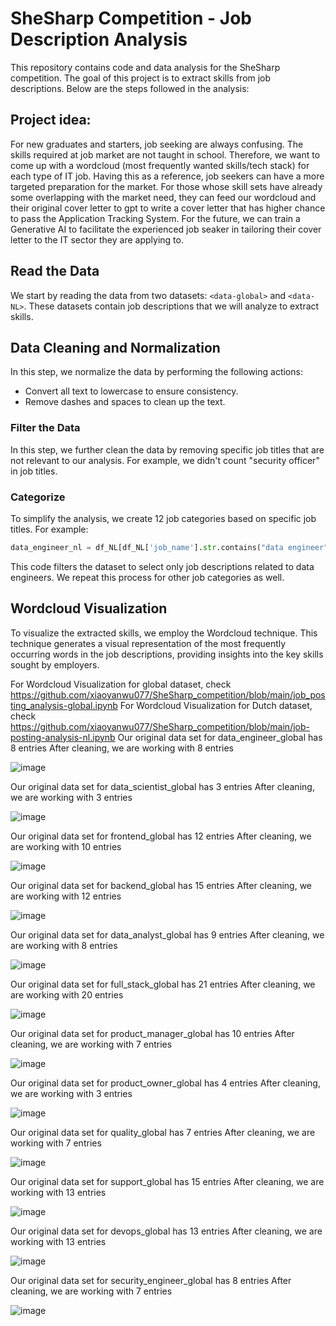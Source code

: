 # SheSharp Competition - Job Description Analysis

This repository contains code and data analysis for the SheSharp competition. The goal of this project is to extract skills from job descriptions. Below are the steps followed in the analysis:

## Project idea: 
For new graduates and starters, job seeking are always confusing. The skills required at job market are not taught in school. Therefore, we want to come up with a wordcloud (most frequently wanted skills/tech stack) for each type of IT job. Having this as a reference, job seekers can have a more targeted preparation for the market. For those whose skill sets have already some overlapping with the market need, they can feed our wordcloud and their original cover letter to gpt to write a cover letter that has higher chance to pass the Application Tracking System. For the future, we can train a Generative AI to facilitate the experienced job seaker in tailoring their cover letter to the IT sector they are applying to.


## Read the Data
We start by reading the data from two datasets: `<data-global>` and `<data-NL>`. These datasets contain job descriptions that we will analyze to extract skills.

## Data Cleaning and Normalization
In this step, we normalize the data by performing the following actions:
- Convert all text to lowercase to ensure consistency.
- Remove dashes and spaces to clean up the text.

### Filter the Data
In this step, we further clean the data by removing specific job titles that are not relevant to our analysis. For example, we didn't count "security officer" in job titles.

### Categorize 
To simplify the analysis, we create 12 job categories based on specific job titles. For example:
```python
data_engineer_nl = df_NL[df_NL['job_name'].str.contains("data engineer")] 
```
This code filters the dataset to select only job descriptions related to data engineers. We repeat this process for other job categories as well.

## Wordcloud Visualization
To visualize the extracted skills, we employ the Wordcloud technique. This technique generates a visual representation of the most frequently occurring words in the job descriptions, providing insights into the key skills sought by employers.

For Wordcloud Visualization for global dataset, check https://github.com/xiaoyanwu077/SheSharp_competition/blob/main/job_posting_analysis-global.ipynb
For Wordcloud Visualization for Dutch dataset, check https://github.com/xiaoyanwu077/SheSharp_competition/blob/main/job-posting-analysis-nl.ipynb
Our original data set for data_engineer_global has 8 entries
After cleaning, we are working with 8 entries

![image](https://github.com/xiaoyanwu077/SheSharp_competition/assets/56236129/0118b9d3-0709-441e-b40f-17d0d0b51843)


Our original data set for data_scientist_global has 3 entries
After cleaning, we are working with 3 entries

![image](https://github.com/xiaoyanwu077/SheSharp_competition/assets/56236129/e20435ac-38a5-466d-8e16-dbb09c637328)

Our original data set for frontend_global has 12 entries
After cleaning, we are working with 10 entries

![image](https://github.com/xiaoyanwu077/SheSharp_competition/assets/56236129/dc0fafed-8dfe-45d5-815d-a60071df4a20)


Our original data set for backend_global has 15 entries
After cleaning, we are working with 12 entries

![image](https://github.com/xiaoyanwu077/SheSharp_competition/assets/56236129/dcfaa8e3-65c1-414c-b023-61403ab9bcb3)


Our original data set for data_analyst_global has 9 entries
After cleaning, we are working with 8 entries

![image](https://github.com/xiaoyanwu077/SheSharp_competition/assets/56236129/b45412e0-77af-4dc5-8631-67e9c85dd142)


Our original data set for full_stack_global has 21 entries
After cleaning, we are working with 20 entries

![image](https://github.com/xiaoyanwu077/SheSharp_competition/assets/56236129/9d5e2d7e-53fc-4ef9-b4b2-f14693ffbd1f)

Our original data set for product_manager_global has 10 entries
After cleaning, we are working with 7 entries

![image](https://github.com/xiaoyanwu077/SheSharp_competition/assets/56236129/f39bf800-5990-485f-86e8-00819b826225)

Our original data set for product_owner_global has 4 entries
After cleaning, we are working with 3 entries

![image](https://github.com/xiaoyanwu077/SheSharp_competition/assets/56236129/4146adb5-e860-49b4-8a82-c6865299a777)


Our original data set for quality_global has 7 entries
After cleaning, we are working with 7 entries

![image](https://github.com/xiaoyanwu077/SheSharp_competition/assets/56236129/fd43b1b7-4f72-4c49-ab1c-bf39b814d7f4)


Our original data set for support_global has 15 entries
After cleaning, we are working with 13 entries

![image](https://github.com/xiaoyanwu077/SheSharp_competition/assets/56236129/cecdb3fc-c332-479d-8060-781d0cb7d0fb)


Our original data set for devops_global has 13 entries
After cleaning, we are working with 13 entries

![image](https://github.com/xiaoyanwu077/SheSharp_competition/assets/56236129/56379fcc-6331-4339-ba0f-459e1d9fd759)


Our original data set for security_engineer_global has 8 entries
After cleaning, we are working with 7 entries

![image](https://github.com/xiaoyanwu077/SheSharp_competition/assets/56236129/6e6d0452-e36d-41b3-acce-cf2f02d5da9e)

